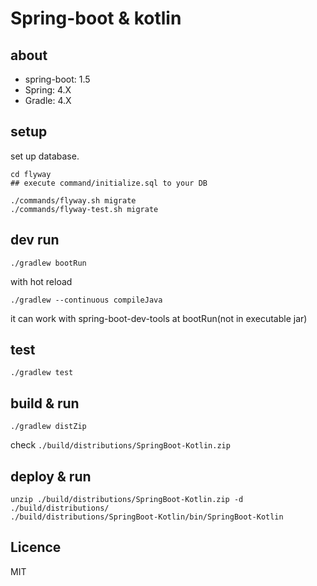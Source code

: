 
# Spring-boot & kotlin

## about

- spring-boot: 1.5
- Spring: 4.X
- Gradle: 4.X

## setup

set up database.

```
cd flyway
## execute command/initialize.sql to your DB

./commands/flyway.sh migrate
./commands/flyway-test.sh migrate
```

## dev run

```
./gradlew bootRun
```

with hot reload

```
./gradlew --continuous compileJava
```

it can work with spring-boot-dev-tools at bootRun(not in executable jar)

## test

```
./gradlew test
```

## build & run

```
./gradlew distZip
```

check `./build/distributions/SpringBoot-Kotlin.zip`

## deploy & run

```
unzip ./build/distributions/SpringBoot-Kotlin.zip -d ./build/distributions/
./build/distributions/SpringBoot-Kotlin/bin/SpringBoot-Kotlin
```

## Licence

MIT